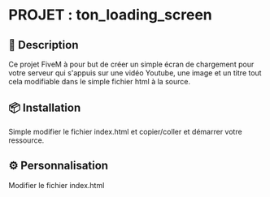 # PROJET : ton_loading_screen

## 📜 Description

Ce projet FiveM à pour but de créer un simple écran de chargement pour votre serveur qui s'appuis sur une vidéo Youtube, une image et un titre tout cela modifiable dans le simple fichier html à la source.

## 📦 Installation 

Simple modifier le fichier index.html et copier/coller et démarrer votre ressource.

## ⚙️ Personnalisation

Modifier le fichier index.html
